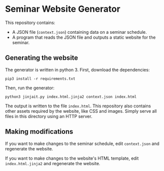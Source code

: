 # Seminar Website Generator

This repository contains:

* A JSON file (`context.json`) containing data on a seminar schedule.
* A program that reads the JSON file and outputs a static website for the seminar.

## Generating the website

The generator is written in python 3.
First, download the dependencies:

    pip3 install -r requirements.txt

Then, run the generator:

    python3 jinjait.py index.html.jinja2 context.json index.html

The output is written to the file `index.html`.
This repository also contains other assets required by the website, like CSS and images.
Simply serve all files in this directory using an HTTP server.

## Making modifications

If you want to make changes to the seminar schedule,
edit `context.json` and regenerate the website.

If you want to make changes to the website's HTML template,
edit `index.html.jinja2` and regenerate the website.
